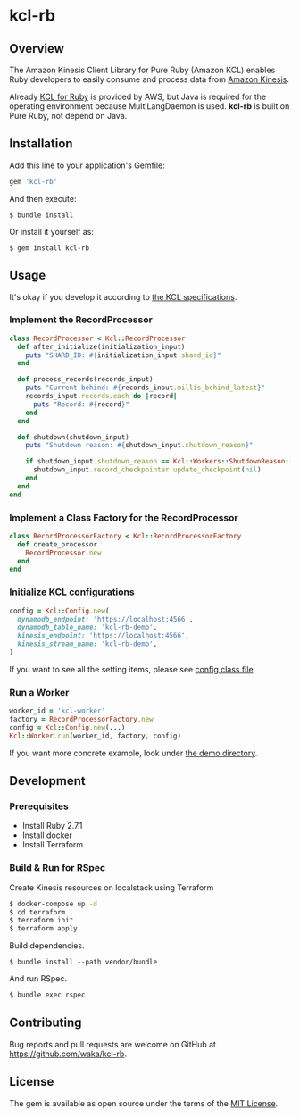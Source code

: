 # kcl-rb

## Overview

The Amazon Kinesis Client Library for Pure Ruby (Amazon KCL) enables Ruby developers to easily consume and process data from [Amazon Kinesis](http://aws.amazon.com/kinesis).

Already [KCL for Ruby](https://github.com/awslabs/amazon-kinesis-client-ruby) is provided by AWS, but Java is required for the operating environment because MultiLangDaemon is used.
**kcl-rb** is built on Pure Ruby, not depend on Java.

## Installation

Add this line to your application's Gemfile:

```ruby
gem 'kcl-rb'
```

And then execute:

    $ bundle install

Or install it yourself as:

    $ gem install kcl-rb

## Usage

It's okay if you develop it according to [the KCL specifications](https://docs.aws.amazon.com/streams/latest/dev/kinesis-record-processor-implementation-app-java.html).

### Implement the RecordProcessor

```rb
class RecordProcessor < Kcl::RecordProcessor
  def after_initialize(initialization_input)
    puts "SHARD_ID: #{initialization_input.shard_id}"
  end

  def process_records(records_input)
    puts "Current behind: #{records_input.millis_behind_latest}"
    records_input.records.each do |record|
      puts "Record: #{record}"
    end
  end

  def shutdown(shutdown_input)
    puts "Shutdown reason: #{shutdown_input.shutdown_reason}"

    if shutdown_input.shutdown_reason == Kcl::Workers::ShutdownReason::TERMINATE
      shutdown_input.record_checkpointer.update_checkpoint(nil)
    end
  end
end
```

### Implement a Class Factory for the RecordProcessor

```rb
class RecordProcessorFactory < Kcl::RecordProcessorFactory
  def create_processor
    RecordProcessor.new
  end
end
```

### Initialize KCL configurations

```rb
config = Kcl::Config.new(
  dynamodb_endpoint: 'https://localhost:4566',
  dynamodb_table_name: 'kcl-rb-demo',
  kinesis_endpoint: 'https://localhost:4566',
  kinesis_stream_name: 'kcl-rb-demo',
)
```

If you want to see all the setting items, please see [config class file](https://github.com/waka/kcl-rb/blob/master/lib/kcl/config.rb).

### Run a Worker

```rb
worker_id = 'kcl-worker'
factory = RecordProcessorFactory.new
config = Kcl::Config.new(...)
Kcl::Worker.run(worker_id, factory, config)
```

If you want more concrete example, look under [the demo directory](https://github.com/waka/kcl-rb/tree/master/demo).

## Development

### Prerequisites

- Install Ruby 2.7.1
- Install docker
- Install Terraform

### Build & Run for RSpec

Create Kinesis resources on localstack using Terraform

```sh
$ docker-compose up -d
$ cd terraform
$ terraform init
$ terraform apply
```

Build dependencies.

```
$ bundle install --path vendor/bundle
```

And run RSpec.

```sh
$ bundle exec rspec
```

## Contributing

Bug reports and pull requests are welcome on GitHub at https://github.com/waka/kcl-rb.


## License

The gem is available as open source under the terms of the [MIT License](https://opensource.org/licenses/MIT).
